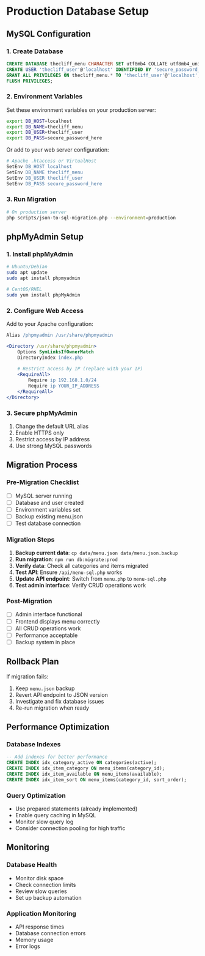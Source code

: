 # Production Database Setup

## MySQL Configuration

### 1. Create Database
```sql
CREATE DATABASE thecliff_menu CHARACTER SET utf8mb4 COLLATE utf8mb4_unicode_ci;
CREATE USER 'thecliff_user'@'localhost' IDENTIFIED BY 'secure_password_here';
GRANT ALL PRIVILEGES ON thecliff_menu.* TO 'thecliff_user'@'localhost';
FLUSH PRIVILEGES;
```

### 2. Environment Variables
Set these environment variables on your production server:

```bash
export DB_HOST=localhost
export DB_NAME=thecliff_menu
export DB_USER=thecliff_user
export DB_PASS=secure_password_here
```

Or add to your web server configuration:
```apache
# Apache .htaccess or VirtualHost
SetEnv DB_HOST localhost
SetEnv DB_NAME thecliff_menu
SetEnv DB_USER thecliff_user
SetEnv DB_PASS secure_password_here
```

### 3. Run Migration
```bash
# On production server
php scripts/json-to-sql-migration.php --environment=production
```

## phpMyAdmin Setup

### 1. Install phpMyAdmin
```bash
# Ubuntu/Debian
sudo apt update
sudo apt install phpmyadmin

# CentOS/RHEL
sudo yum install phpMyAdmin
```

### 2. Configure Web Access
Add to your Apache configuration:
```apache
Alias /phpmyadmin /usr/share/phpmyadmin

<Directory /usr/share/phpmyadmin>
    Options SymLinksIfOwnerMatch
    DirectoryIndex index.php
    
    # Restrict access by IP (replace with your IP)
    <RequireAll>
        Require ip 192.168.1.0/24
        Require ip YOUR_IP_ADDRESS
    </RequireAll>
</Directory>
```

### 3. Secure phpMyAdmin
1. Change the default URL alias
2. Enable HTTPS only
3. Restrict access by IP address
4. Use strong MySQL passwords

## Migration Process

### Pre-Migration Checklist
- [ ] MySQL server running
- [ ] Database and user created
- [ ] Environment variables set
- [ ] Backup existing menu.json
- [ ] Test database connection

### Migration Steps
1. **Backup current data**: `cp data/menu.json data/menu.json.backup`
2. **Run migration**: `npm run db:migrate:prod`
3. **Verify data**: Check all categories and items migrated
4. **Test API**: Ensure `/api/menu-sql.php` works
5. **Update API endpoint**: Switch from `menu.php` to `menu-sql.php`
6. **Test admin interface**: Verify CRUD operations work

### Post-Migration
- [ ] Admin interface functional
- [ ] Frontend displays menu correctly
- [ ] All CRUD operations work
- [ ] Performance acceptable
- [ ] Backup system in place

## Rollback Plan

If migration fails:
1. Keep `menu.json` backup
2. Revert API endpoint to JSON version
3. Investigate and fix database issues
4. Re-run migration when ready

## Performance Optimization

### Database Indexes
```sql
-- Add indexes for better performance
CREATE INDEX idx_category_active ON categories(active);
CREATE INDEX idx_item_category ON menu_items(category_id);
CREATE INDEX idx_item_available ON menu_items(available);
CREATE INDEX idx_item_sort ON menu_items(category_id, sort_order);
```

### Query Optimization
- Use prepared statements (already implemented)
- Enable query caching in MySQL
- Monitor slow query log
- Consider connection pooling for high traffic

## Monitoring

### Database Health
- Monitor disk space
- Check connection limits
- Review slow queries
- Set up backup automation

### Application Monitoring
- API response times
- Database connection errors
- Memory usage
- Error logs 